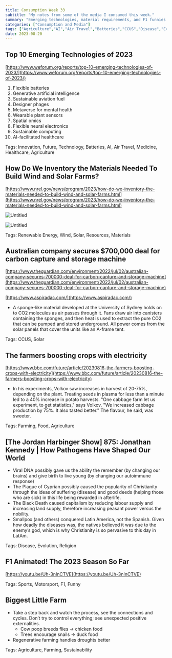 ```yaml
---
title: Consumption Week 33
subtitle: "My notes from some of the media I consumed this week."
summary: "Emerging technologies, material requirements, and F1 funnies."
categories: ["Consumption and Media"]
tags: ["Agriculture","AI","Air Travel","Batteries","CCUS","Disease","Evolution","F1","Farming","Food","Funny","Future","Healthcare","Innovation","Materials","Medicine","Motorsport","Religion","Renewable Energy","Resources","Solar","Sports","Sustainability","Technology","Wind"]
date: 2023-08-20
---
```

## Top 10 Emerging Technologies of 2023

[https://www.weforum.org/reports/top-10-emerging-technologies-of-2023/](https://www.weforum.org/reports/top-10-emerging-technologies-of-2023/)

1. Flexible batteries
2. Generative artificial intelligence
3. Sustainable aviation fuel
4. Designer phages
5. Metaverse for mental health
6. Wearable plant sensors
7. Spatial omics
8. Flexible neural electronics
9. Sustainable computing
10. AI-facilitated healthcare

Tags: Innovation, Future, Technology, Batteries, AI, Air Travel, Medicine, Healthcare, Agriculture

## How Do We Inventory the Materials Needed To Build Wind and Solar Farms?

[https://www.nrel.gov/news/program/2023/how-do-we-inventory-the-materials-needed-to-build-wind-and-solar-farms.html](https://www.nrel.gov/news/program/2023/how-do-we-inventory-the-materials-needed-to-build-wind-and-solar-farms.html)

![Untitled](/images/sections/consumption-and-media/week33.png)

![Untitled](/images/sections/consumption-and-media/week33-1.png)

Tags: Renewable Energy, Wind, Solar, Resources, Materials

## Australian company secures $700,000 deal for carbon capture and storage machine

[https://www.theguardian.com/environment/2022/jul/02/australian-company-secures-700000-deal-for-carbon-capture-and-storage-machine](https://www.theguardian.com/environment/2022/jul/02/australian-company-secures-700000-deal-for-carbon-capture-and-storage-machine)

[https://www.aspiradac.com/](https://www.aspiradac.com/)

- A sponge-like material developed at the University of Sydney holds on to CO2 molecules as air passes through it. Fans draw air into canisters containing the sponges, and then heat is used to extract the pure CO2 that can be pumped and stored underground. All power comes from the solar panels that cover the units like an A-frame tent.

Tags: CCUS, Solar

## The farmers boosting crops with electricity

[https://www.bbc.com/future/article/20230816-the-farmers-boosting-crops-with-electricity](https://www.bbc.com/future/article/20230816-the-farmers-boosting-crops-with-electricity)

- In his experiments, Volkov saw increases in harvest of 20-75%, depending on the plant. Treating seeds in plasma for less than a minute led to a 40% increase in potato harvests. "One cabbage farm let us experiment, to get statistics," says Volkov. "We increased cabbage production by 75%. It also tasted better." The flavour, he said, was sweeter.

Tags: Farming, Food, Agriculture

## [The Jordan Harbinger Show] 875: Jonathan Kennedy | How Pathogens Have Shaped Our World

- Viral DNA possibly gave us the ability the remember (by changing our brains) and give birth to live young (by changing our autoimmune response)
- The Plague of Cyprian possibly caused the popularity of Christianity through the ideas of suffering (disease) and good deeds (helping those who are sick) in this life being rewarded in afterlife.
- The Black Death caused capitalism by reducing labour supply and increasing land supply, therefore increasing peasant power versus the nobility.
- Smallpox (and others) conquered Latin America, not the Spanish. Given how deadly the diseases was, the natives believed it was due to the enemy’s god, which is why Christianity is so pervasive to this day in LatAm.

Tags: Disease, Evolution, Religion

## F1 Animated! The 2023 Season So Far

[https://youtu.be/Uh-3nInCTVE](https://youtu.be/Uh-3nInCTVE)

Tags: Sports, Motorsport, F1, Funny

## Biggest Little Farm

- Take a step back and watch the process, see the connections and cycles. Don’t try to control everything; see unexpected positive externalities.
    - Cow poop breeds flies → chicken food
    - Trees encourage snails → duck food
- Regenerative farming handles droughts better

Tags: Agriculture, Farming, Sustainability